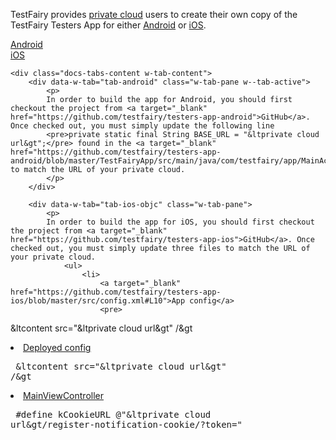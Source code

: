 TestFairy provides [private cloud](https://docs.testfairy.com/SDK/Private_Cloud_Integration.html) users to create their own copy of the TestFairy Testers App for either [Android](https://play.google.com/store/apps/details?id=com.testfairy.app&hl=en_US) or [iOS](https://itunes.apple.com/ca/app/testfairy/id977307991?mt=8).

<div data-duration-in="300" data-duration-out="100" class="docs-tabs w-tabs">
	<div class="docs-tabs-menu w-tab-menu" style="flex-wrap: wrap;">
		<a data-w-tab="tab-android" class="docs-tab w-inline-block w-tab-link w--current" style="margin: 2px;"  href="#android">
			<div>Android</div>
		</a>
		<a data-w-tab="tab-ios-objc" class="docs-tab w-inline-block w-tab-link" style="margin: 2px;"  href="#ios-objc">
			<div>iOS</div>
		</a>
	</div>

	<div class="docs-tabs-content w-tab-content">
		<div data-w-tab="tab-android" class="w-tab-pane w--tab-active">
			<p>
			In order to build the app for Android, you should first checkout the project from <a target="_blank" href="https://github.com/testfairy/testers-app-android">GitHub</a>. Once checked out, you must simply update the following line
			<pre>private static final String BASE_URL = "&ltprivate cloud url&gt";</pre> found in the <a target="_blank" href="https://github.com/testfairy/testers-app-android/blob/master/TestFairyApp/src/main/java/com/testfairy/app/MainActivity.java#L54">MainActivity.java</a> to match the URL of your private cloud.
			</p>
		</div>

		<div data-w-tab="tab-ios-objc" class="w-tab-pane">
			<p>
			In order to build the app for iOS, you should first checkout the project from <a target="_blank" href="https://github.com/testfairy/testers-app-ios">GitHub</a>. Once checked out, you must simply update three files to match the URL of your private cloud.
				<ul>
					<li>
						<a target="_blank" href="https://github.com/testfairy/testers-app-ios/blob/master/src/config.xml#L10">App config</a>
						<pre>
&ltcontent src="&ltprivate cloud url&gt" /&gt
						</pre>
					</li>
					<li>
						<a target="_blank" href="https://github.com/testfairy/testers-app-ios/blob/master/platforms/ios/TestFairy/config.xml#L29">Deployed config</a>
						<pre>
&ltcontent src="&ltprivate cloud url&gt" /&gt
						</pre>
					</li>
					<li>
						<a target="_blank" href="https://github.com/testfairy/testers-app-ios/blob/master/src/platforms/ios/TestFairy/Classes/MainViewController.m#L32">MainViewController</a>
						<pre>
#define kCookieURL @"&ltprivate cloud url&gt/register-notification-cookie/?token="
						</pre>
					</li>
				</ul>
			</p>
		</div>
	</div>
</div>
